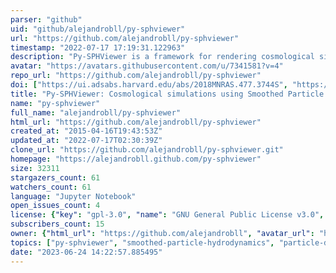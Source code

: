 ```yaml
---
parser: "github"
uid: "github/alejandrobll/py-sphviewer"
url: "https://github.com/alejandrobll/py-sphviewer"
timestamp: "2022-07-17 17:19:31.122963"
description: "Py-SPHViewer is a framework for rendering cosmological simulations in Python using the Smoothed Particle Hydrodynamics scheme."
avatar: "https://avatars.githubusercontent.com/u/7341581?v=4"
repo_url: "https://github.com/alejandrobll/py-sphviewer"
doi: ["https://ui.adsabs.harvard.edu/abs/2018MNRAS.477.3744S", "https://ui.adsabs.harvard.edu/abs/2017ascl.soft12003B/abstract"]
title: "Py-SPHViewer: Cosmological simulations using Smoothed Particle Hydrodynamics"
name: "py-sphviewer"
full_name: "alejandrobll/py-sphviewer"
html_url: "https://github.com/alejandrobll/py-sphviewer"
created_at: "2015-04-16T19:43:53Z"
updated_at: "2022-07-17T02:30:39Z"
clone_url: "https://github.com/alejandrobll/py-sphviewer.git"
homepage: "https://alejandrobll.github.com/py-sphviewer"
size: 32311
stargazers_count: 61
watchers_count: 61
language: "Jupyter Notebook"
open_issues_count: 4
license: {"key": "gpl-3.0", "name": "GNU General Public License v3.0", "spdx_id": "GPL-3.0", "url": "https://api.github.com/licenses/gpl-3.0", "node_id": "MDc6TGljZW5zZTk="}
subscribers_count: 15
owner: {"html_url": "https://github.com/alejandrobll", "avatar_url": "https://avatars.githubusercontent.com/u/7341581?v=4", "login": "alejandrobll", "type": "User"}
topics: ["py-sphviewer", "smoothed-particle-hydrodynamics", "particle-data", "python", "visualisation", "n-body", "rendering", "gas", "sph", "cosmological", "simulations", "clustering", "neighbors", "astronomy", "science", "science-research", "parallel", "openmp", "python-api"]
date: "2023-06-24 14:22:57.885495"
---
```

